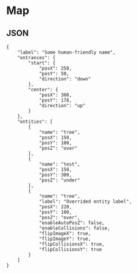 # Map ##########################################################################

## JSON

	{
		"label": "Some human-friendly name",
		"entrances": {
			"start": {
				"posX": 250,
				"posY": 50,
				"direction": "down"
			},
			"center": {
				"posX": 300,
				"posY": 178,
				"direction": "up"
			}
		},
		"entities": [
			{
				"name": "tree",
				"posX": 150,
				"posY": 100,
				"posZ": "over"
			},
			{
				"name": "test",
				"posX": 150,
				"posY": 300,
				"posZ": "under"
			},
			{
				"name": "tree",
				"label": "Overrided entity label",
				"posX": 220,
				"posY": 100,
				"posZ": "over",
				"enableAutoPosZ": false,
				"enableCollisions": false,
				"flipImageX": true,
				"flipImageY": true,
				"flipCollisionsX": true,
				"flipCollisionsY": true
			}
		]
	}

